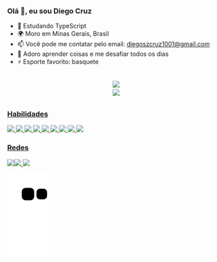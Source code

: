 ### Olá 👋, eu sou Diego Cruz

- 🌱 Estudando TypeScript
- 🌍 Moro em Minas Gerais, Brasil
- 📫 Você pode me contatar pelo email: diegoszcruz1001@gmail.com
- 🧠 Adoro aprender coisas e me desafiar todos os dias
- ⚡ Esporte favorito: basquete 
##

<div align="center">
  <a href="https://github/diegocruz-s" />
  <img height="180em" src="https://github-readme-stats.vercel.app/api?username=diegocruz-s&show_icons=true&theme=nightowl&include_all_commits=true&count_private=true" /><br />
</div>

<div align="center">
  <img height="180em" src="https://github-readme-stats.vercel.app/api/top-langs/?username=diegocruz-s&layout=compact&langs_count=16&theme=nightowl" />
</div>

##

<div>
 
  <h3>Habilidades</h3>
  <img height="70em" src="https://cdn.jsdelivr.net/gh/devicons/devicon/icons/html5/html5-plain.svg" />  
  <img height="70em" src="https://cdn.jsdelivr.net/gh/devicons/devicon/icons/css3/css3-plain.svg" />
  <img height="70em" src="https://cdn.jsdelivr.net/gh/devicons/devicon/icons/javascript/javascript-original.svg" />
  <img height="70em" src="https://cdn.jsdelivr.net/gh/devicons/devicon/icons/nodejs/nodejs-original.svg" />
  <img height="70em" src="https://icongr.am/devicon/express-original.svg?size=128&color=878787" />      
  <img height="70em" src="https://cdn.jsdelivr.net/gh/devicons/devicon/icons/mongodb/mongodb-original.svg" />
  <img height="70em" src="https://cdn.jsdelivr.net/gh/devicons/devicon/icons/mysql/mysql-original-wordmark.svg" />     
  <img height="70em" src="https://cdn.jsdelivr.net/gh/devicons/devicon/icons/react/react-original.svg" />
  <img height="70em" src="https://cdn.jsdelivr.net/gh/devicons/devicon/icons/git/git-plain.svg" />            
          
</div>

<div>
  <h3>Redes</h3>
  <a href="https://github.com/diegocruz-s"><img src="https://img.shields.io/badge/GitHub-100000?style=for-the-badge&logo=github&logoColor=white" target="_blank />
  <a href="mailto:diegoszcruz1001@gmail.com"><img src="https://img.shields.io/badge/Gmail-D14836?style=for-the-badge&logo=gmail&logoColor=white" />
  <a href="https://www.linkedin.com/in/diegoscruz/"><img src="https://img.shields.io/badge/LinkedIn-0077B5?style=for-the-badge&logo=linkedin&logoColor=white" />
 
</div>

![Snake animation](https://github.com/diegocruz-s/diegocruz-s/blob/output/github-contribution-grid-snake.svg)

